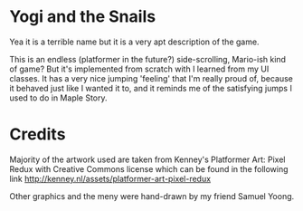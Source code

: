 # Yogi and the Snails
Yea it is a terrible name but it is a very apt description of the game.

This is an endless (platformer in the future?) side-scrolling, Mario-ish kind of game? But it's implemented from scratch with I learned from my UI classes. It has a very nice jumping 'feeling' that I'm really proud of, because it behaved just like I wanted it to, and it reminds me of the satisfying jumps I used to do in Maple Story.

# Credits
Majority of the artwork used are taken from Kenney's Platformer Art: Pixel Redux with Creative Commons license which can be found in the following link
http://kenney.nl/assets/platformer-art-pixel-redux

Other graphics and the meny were hand-drawn by my friend Samuel Yoong.
